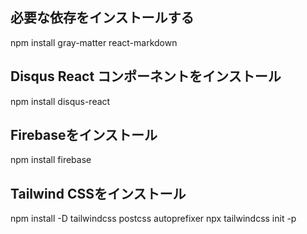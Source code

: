 ## 必要な依存をインストールする
npm install gray-matter react-markdown

## Disqus React コンポーネントをインストール
npm install disqus-react

## Firebaseをインストール
npm install firebase

## Tailwind CSSをインストール
npm install -D tailwindcss postcss autoprefixer
npx tailwindcss init -p